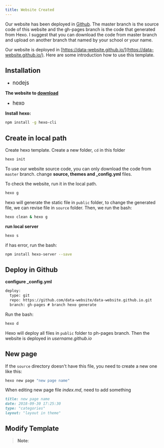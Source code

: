 ```yaml
---
title: Website Created
---
```


Our website has been deployed in [Github](https://github.com/data-website/data-website.github.io). The master branch is the source code of this website and the gh-pages branch is the code that generated from Hexo. I suggest that you can download the code from master branch and upload on another branch that named by your school or your name.

Our website is deployed in [https://data-website.github.io/](https://data-website.github.io/). Here are some introduction how to use this template.

## Installation

- <big>nodejs</big>

**The website to [download](https://nodejs.org/en/)**

- <big>hexo</big>

**Install hexo:**

``` bash
npm install -g hexo-cli
```

## Create in local path

Create hexo template. Create a new folder, `cd` in this folder

``` bash
hexo init
```

To use our website source code, you can only download the code from `master` branch. change **source, themes and _config.yml** files.


To check the website, run it in the local path.

``` bash
hexo g
```
hexo will generate the static file in `public` folder, to change the generated file, we can revise file in `source` folder. Then, we run the bash:

``` bash
hexo clean & hexo g
```

**run local server**

``` bash
hexo s
```

if has error, run the bash:

``` bash
npm install hexo-server --save
```

## Deploy in Github

**configure _config.yml**

```html
deploy:
  type: git
  repo: https://github.com/data-website/data-website.github.io.git
  branch: gh-pages # branch hexo generate
```

Run the bash:

```bash
hexo d
```

Hexo will deploy all files in `public` folder to ph-pages branch. Then the website is deployed in *username.github.io*

## New page

If the `source` directory doesn't have this file, you need to create a new one like this:

```bash
hexo new page "new page name"
```

When editing new page file *index.md*, need to add something

```markdown
title: new page name
date: 2018-09-30 17:25:30
type: "categories"
layout: "layout in theme"
```

## Modify Template



> **Note**: 